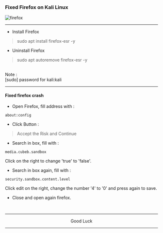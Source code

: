 ### Fixed Firefox on Kali Linux
![firefox](https://github.com/wahasa/Project/assets/69626847/1a6adff8-986b-4d10-bf7a-33cc64aae616)

---
* Install Firefox
> sudo apt install firefox-esr -y

* Uninstall Firefox
> sudo apt autoremove firefox-esr -y
</br>
Note :</br>
[sudo] password for kali:kali

---
#### Fixed firefox crash

* Open Firefox, fill address with :
```
about:config
```

* Click Button :
> Accept the Risk and Continue

* Search in box, fill with :
```
media.cubeb.sandbox
```

Click on the right to change 'true' to 'false'.

* Search in box again, fill with :
```
security.sandbox.content.level
```

Click edit on the right, change the number '4' to '0' and press again to save.

* Close and open again firefox.
</br>

---
<p align="center">Good Luck</p>

---
